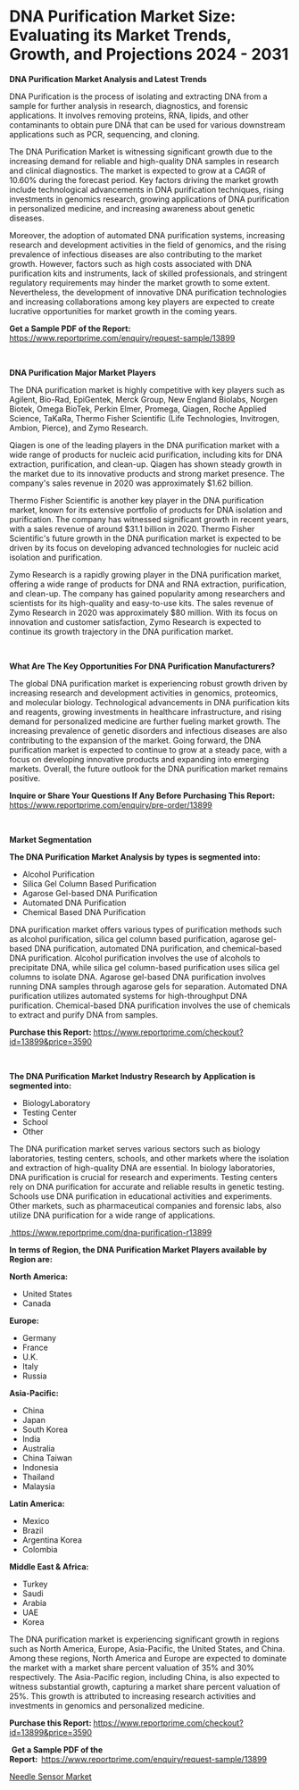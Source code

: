<p><h1>DNA Purification Market Size: Evaluating its Market Trends, Growth, and Projections 2024 - 2031</h1></p><p><strong>DNA Purification Market Analysis and Latest Trends</strong></p>
<p><p>DNA Purification is the process of isolating and extracting DNA from a sample for further analysis in research, diagnostics, and forensic applications. It involves removing proteins, RNA, lipids, and other contaminants to obtain pure DNA that can be used for various downstream applications such as PCR, sequencing, and cloning.</p><p>The DNA Purification Market is witnessing significant growth due to the increasing demand for reliable and high-quality DNA samples in research and clinical diagnostics. The market is expected to grow at a CAGR of 10.60% during the forecast period. Key factors driving the market growth include technological advancements in DNA purification techniques, rising investments in genomics research, growing applications of DNA purification in personalized medicine, and increasing awareness about genetic diseases.</p><p>Moreover, the adoption of automated DNA purification systems, increasing research and development activities in the field of genomics, and the rising prevalence of infectious diseases are also contributing to the market growth. However, factors such as high costs associated with DNA purification kits and instruments, lack of skilled professionals, and stringent regulatory requirements may hinder the market growth to some extent. Nevertheless, the development of innovative DNA purification technologies and increasing collaborations among key players are expected to create lucrative opportunities for market growth in the coming years.</p></p>
<p><strong>Get a Sample PDF of the Report:&nbsp;</strong> <a href="https://www.reportprime.com/enquiry/request-sample/13899">https://www.reportprime.com/enquiry/request-sample/13899</a></p>
<p>&nbsp;</p>
<p><strong>DNA Purification Major Market Players</strong></p>
<p><p>The DNA purification market is highly competitive with key players such as Agilent, Bio-Rad, EpiGentek, Merck Group, New England Biolabs, Norgen Biotek, Omega BioTek, Perkin Elmer, Promega, Qiagen, Roche Applied Science, TaKaRa, Thermo Fisher Scientific (Life Technologies, Invitrogen, Ambion, Pierce), and Zymo Research.</p><p>Qiagen is one of the leading players in the DNA purification market with a wide range of products for nucleic acid purification, including kits for DNA extraction, purification, and clean-up. Qiagen has shown steady growth in the market due to its innovative products and strong market presence. The company's sales revenue in 2020 was approximately $1.62 billion.</p><p>Thermo Fisher Scientific is another key player in the DNA purification market, known for its extensive portfolio of products for DNA isolation and purification. The company has witnessed significant growth in recent years, with a sales revenue of around $31.1 billion in 2020. Thermo Fisher Scientific's future growth in the DNA purification market is expected to be driven by its focus on developing advanced technologies for nucleic acid isolation and purification.</p><p>Zymo Research is a rapidly growing player in the DNA purification market, offering a wide range of products for DNA and RNA extraction, purification, and clean-up. The company has gained popularity among researchers and scientists for its high-quality and easy-to-use kits. The sales revenue of Zymo Research in 2020 was approximately $80 million. With its focus on innovation and customer satisfaction, Zymo Research is expected to continue its growth trajectory in the DNA purification market.</p></p>
<p>&nbsp;</p>
<p><strong>What Are The Key Opportunities For DNA Purification Manufacturers?</strong></p>
<p><p>The global DNA purification market is experiencing robust growth driven by increasing research and development activities in genomics, proteomics, and molecular biology. Technological advancements in DNA purification kits and reagents, growing investments in healthcare infrastructure, and rising demand for personalized medicine are further fueling market growth. The increasing prevalence of genetic disorders and infectious diseases are also contributing to the expansion of the market. Going forward, the DNA purification market is expected to continue to grow at a steady pace, with a focus on developing innovative products and expanding into emerging markets. Overall, the future outlook for the DNA purification market remains positive.</p></p>
<p><strong>Inquire or Share Your Questions If Any Before Purchasing This Report:</strong> <a href="https://www.reportprime.com/enquiry/pre-order/13899">https://www.reportprime.com/enquiry/pre-order/13899</a></p>
<p>&nbsp;</p>
<p><strong>Market Segmentation</strong></p>
<p><strong>The DNA Purification Market Analysis by types is segmented into:</strong></p>
<p><ul><li>Alcohol Purification</li><li>Silica Gel Column Based Purification</li><li>Agarose Gel-based DNA Purification</li><li>Automated DNA Purification</li><li>Chemical Based DNA Purification</li></ul></p>
<p><p>DNA purification market offers various types of purification methods such as alcohol purification, silica gel column based purification, agarose gel-based DNA purification, automated DNA purification, and chemical-based DNA purification. Alcohol purification involves the use of alcohols to precipitate DNA, while silica gel column-based purification uses silica gel columns to isolate DNA. Agarose gel-based DNA purification involves running DNA samples through agarose gels for separation. Automated DNA purification utilizes automated systems for high-throughput DNA purification. Chemical-based DNA purification involves the use of chemicals to extract and purify DNA from samples.</p></p>
<p><strong>Purchase this Report:&nbsp;</strong><a href="https://www.reportprime.com/checkout?id=13899&price=3590">https://www.reportprime.com/checkout?id=13899&price=3590</a></p>
<p>&nbsp;</p>
<p><strong>The DNA Purification Market Industry Research by Application is segmented into:</strong></p>
<p><ul><li>BiologyLaboratory</li><li>Testing Center</li><li>School</li><li>Other</li></ul></p>
<p><p>The DNA purification market serves various sectors such as biology laboratories, testing centers, schools, and other markets where the isolation and extraction of high-quality DNA are essential. In biology laboratories, DNA purification is crucial for research and experiments. Testing centers rely on DNA purification for accurate and reliable results in genetic testing. Schools use DNA purification in educational activities and experiments. Other markets, such as pharmaceutical companies and forensic labs, also utilize DNA purification for a wide range of applications.</p></p>
<p><a href="https://www.reportprime.com/dna-purification-r13899">&nbsp;https://www.reportprime.com/dna-purification-r13899</a></p>
<p><strong>In terms of Region, the DNA Purification Market Players available by Region are:</strong></p>
<p>
    <p> <strong> North America: </strong>
        <ul>
            <li>United States</li>
            <li>Canada</li>
        </ul>
        </p> 
    <p> <strong> Europe: </strong>
        <ul>
            <li>Germany</li>
            <li>France</li>
            <li>U.K.</li>
            <li>Italy</li>
            <li>Russia</li>
        </ul>
        </p> 
    <p> <strong> Asia-Pacific: </strong>
        <ul>
            <li>China</li>
            <li>Japan</li>
            <li>South Korea</li>
            <li>India</li>
            <li>Australia</li>
            <li>China Taiwan</li>
            <li>Indonesia</li>
            <li>Thailand</li>
            <li>Malaysia</li>
        </ul>
        </p> 
    <p> <strong> Latin America: </strong>
        <ul>
            <li>Mexico</li>
            <li>Brazil</li>
            <li>Argentina Korea</li>
            <li>Colombia</li>
        </ul>
        </p> 
    <p> <strong> Middle East & Africa: </strong>
        <ul>
            <li>Turkey</li>
            <li>Saudi</li>
            <li>Arabia</li>
            <li>UAE</li>
            <li>Korea</li>
        </ul>
    </p>
    </p>
<p><p>The DNA purification market is experiencing significant growth in regions such as North America, Europe, Asia-Pacific, the United States, and China. Among these regions, North America and Europe are expected to dominate the market with a market share percent valuation of 35% and 30% respectively. The Asia-Pacific region, including China, is also expected to witness substantial growth, capturing a market share percent valuation of 25%. This growth is attributed to increasing research activities and investments in genomics and personalized medicine.</p></p>
<p><strong>Purchase this Report: </strong><a href="https://www.reportprime.com/checkout?id=13899&price=3590">https://www.reportprime.com/checkout?id=13899&price=3590</a></p>
<p>&nbsp;<strong>Get a Sample PDF of the Report:&nbsp;&nbsp;</strong><a href="https://www.reportprime.com/enquiry/request-sample/13899">https://www.reportprime.com/enquiry/request-sample/13899</a></p>
<p><strong></strong></p>
<p><p><a href="https://carnation-joke-41f.notion.site/Needle-Sensor-Market-Size-and-Market-Trends-Complete-Industry-Overview-2024-to-2031-962d28450e5d4b1fac87d7f658ac3d05">Needle Sensor Market</a></p></p>